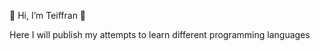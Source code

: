  👋 Hi, I’m Teiffran 👋
 
 Here I will publish my attempts to learn different programming languages 

<!---
Teiffran/Teiffran is a ✨ special ✨ repository because its `README.md` (this file) appears on your GitHub profile.
You can click the Preview link to take a look at your changes.
--->
